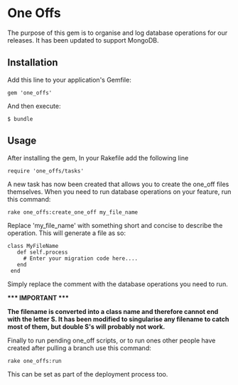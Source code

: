 One Offs
========

The purpose of this gem is to organise and log database operations for our releases. It has been updated to support MongoDB.


## Installation

Add this line to your application's Gemfile:

    gem 'one_offs'

And then execute:

    $ bundle

## Usage

After installing the gem, In your Rakefile add the following line

    require 'one_offs/tasks'

A new task has now been created that allows you to create the one_off files themselves. When you need to run database operations on your
feature, run this command: 

    rake one_offs:create_one_off my_file_name
    
Replace 'my_file_name' with something short and concise to describe the operation. This will generate a file as so:

    class MyFileName
       def self.process
         # Enter your migration code here....
       end
     end
     
Simply replace the comment with the database operations you need to run.   
   
__*** IMPORTANT ***__

__The filename is converted into a class name and therefore cannot end with the letter S. 
It has been modified to singularise any filename to catch most of them, but double S's will probably not work.__ 
    
Finally to run pending one_off scripts, or to run ones other people have created after pulling a branch use this command:

    rake one_offs:run

This can be set as part of the deployment process too.
